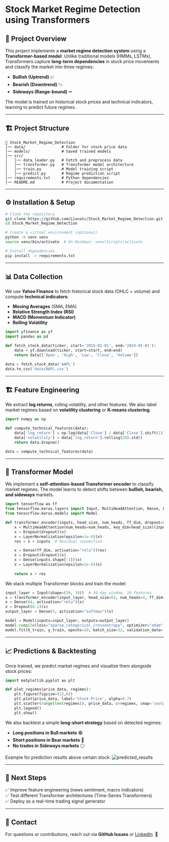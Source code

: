 # Stock Market Regime Detection using Transformers

## 📌 Project Overview
This project implements a **market regime detection system** using a **Transformer-based model**. Unlike traditional models (HMMs, LSTMs), Transformers capture **long-term dependencies** in stock price movements and classify the market into three regimes:

- **Bullish (Uptrend)** 📈
- **Bearish (Downtrend)** 📉
- **Sideways (Range-bound)** ➖

The model is trained on historical stock prices and technical indicators, learning to predict future regimes.

---

## 🏗 Project Structure
```
📂 Stock_Market_Regime_Detection
│── data/                # Folder for stock price data
│── models/              # Saved trained models
│── src/
│   │── data_loader.py   # Fetch and preprocess data
│   │── transformer.py   # Transformer model architecture
│   │── train.py         # Model training script
│   │── predict.py       # Regime prediction script
│── requirements.txt     # Python dependencies
│── README.md            # Project documentation
```

---

## ⚙️ Installation & Setup
```bash
# Clone the repository
git clone https://github.com/Livnatc/Stock_Market_Regime_Detection.git
cd Stock_Market_Regime_Detection

# Create a virtual environment (optional)
python -m venv venv
source venv/bin/activate  # On Windows: venv\Scripts\activate

# Install dependencies
pip install -r requirements.txt
```

---

## 📊 Data Collection
We use **Yahoo Finance** to fetch historical stock data (OHLC + volume) and compute **technical indicators**:

- **Moving Averages** (SMA, EMA)
- **Relative Strength Index (RSI)**
- **MACD (Momentum Indicator)**
- **Rolling Volatility**

```python
import yfinance as yf
import pandas as pd

def fetch_stock_data(ticker, start='2015-01-01', end='2024-01-01'):
    data = yf.download(ticker, start=start, end=end)
    return data[['Open', 'High', 'Low', 'Close', 'Volume']]

data = fetch_stock_data('AAPL')
data.to_csv('data/AAPL.csv')
```

---

## 🏗 Feature Engineering
We extract **log returns**, rolling volatility, and other features. We also label market regimes based on **volatility clustering** or **K-means clustering**.

```python
import numpy as np

def compute_technical_features(data):
    data['log_return'] = np.log(data['Close'] / data['Close'].shift(1))
    data['volatility'] = data['log_return'].rolling(20).std()
    return data.dropna()

data = compute_technical_features(data)
```

---

## 🧠 Transformer Model
We implement a **self-attention-based Transformer encoder** to classify market regimes. The model learns to detect shifts between **bullish, bearish, and sideways** markets.

```python
import tensorflow as tf
from tensorflow.keras.layers import Input, MultiHeadAttention, Dense, LayerNormalization, Dropout
from tensorflow.keras.models import Model

def transformer_encoder(inputs, head_size, num_heads, ff_dim, dropout=0.1):
    x = MultiHeadAttention(num_heads=num_heads, key_dim=head_size)(inputs, inputs)
    x = Dropout(dropout)(x)
    x = LayerNormalization(epsilon=1e-6)(x)
    res = x + inputs  # Residual connection

    x = Dense(ff_dim, activation="relu")(res)
    x = Dropout(dropout)(x)
    x = Dense(inputs.shape[-1])(x)
    x = LayerNormalization(epsilon=1e-6)(x)
    
    return x + res
```

We stack multiple Transformer blocks and train the model:
```python
input_layer = Input(shape=(30, 10))  # 30-day window, 10 features
x = transformer_encoder(input_layer, head_size=64, num_heads=4, ff_dim=128)
x = Dense(64, activation="relu")(x)
x = Dropout(0.1)(x)
output_layer = Dense(3, activation="softmax")(x)

model = Model(inputs=input_layer, outputs=output_layer)
model.compile(loss="sparse_categorical_crossentropy", optimizer="adam", metrics=["accuracy"])
model.fit(X_train, y_train, epochs=20, batch_size=32, validation_data=(X_test, y_test))
```

---

## 📈 Predictions & Backtesting
Once trained, we predict market regimes and visualize them alongside stock prices:
```python
import matplotlib.pyplot as plt

def plot_regimes(price_data, regimes):
    plt.figure(figsize=(12,6))
    plt.plot(price_data, label='Stock Price', alpha=0.7)
    plt.scatter(range(len(regimes)), price_data, c=regimes, cmap='coolwarm', marker='o')
    plt.legend()
    plt.show()
```

We also backtest a simple **long-short strategy** based on detected regimes:
- **Long positions in Bull markets** 🟢
- **Short positions in Bear markets** 🔴
- **No trades in Sideways markets** ⚪

Example for prediction results above certain stock:
![predicted_results](https://github.com/user-attachments/assets/32428d33-c9cb-4f87-892a-88b182b8a2f3)


---

## 📌 Next Steps
✅ Improve feature engineering (news sentiment, macro indicators)  
✅ Test different Transformer architectures (Time-Series Transformers)  
✅ Deploy as a real-time trading signal generator  


---

## 📩 Contact
For questions or contributions, reach out via **GitHub Issues** or [LinkedIn](https://www.linkedin.com/in/livnat-cohen/). 🚀

